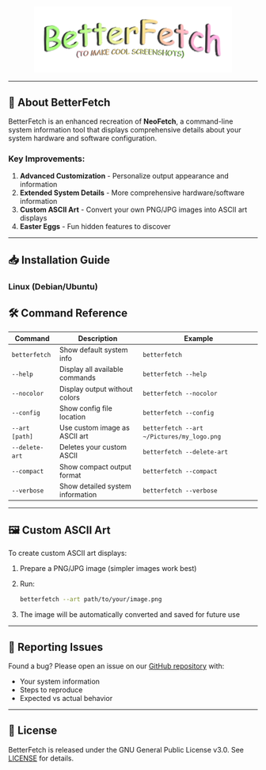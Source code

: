 <div style="text-align:center">
<img src="https://github.com/portalius-dev/betterfetch/blob/main/readme/mainLogo.png?raw=true" alt="BetterFetch Logo" width="400"/>
</div>

---

## 🚀 About BetterFetch

BetterFetch is an enhanced recreation of **NeoFetch**, a command-line system information tool that displays comprehensive details about your system hardware and software configuration.

### Key Improvements:
1. **Advanced Customization** - Personalize output appearance and information
2. **Extended System Details** - More comprehensive hardware/software information
3. **Custom ASCII Art** - Convert your own PNG/JPG images into ASCII art displays
4. **Easter Eggs** - Fun hidden features to discover

---

## 📥 Installation Guide

### Linux (Debian/Ubuntu)


## 🛠 Command Reference

| Command | Description | Example |
|---------|-------------|---------|
| `betterfetch` | Show default system info | `betterfetch` |
| `--help` | Display all available commands | `betterfetch --help` |
| `--nocolor` | Display output without colors | `betterfetch --nocolor` |
| `--config` | Show config file location | `betterfetch --config` |
| `--art [path]` | Use custom image as ASCII art | `betterfetch --art ~/Pictures/my_logo.png` |
| `--delete-art` | Deletes your custom ASCII | `betterfetch --delete-art` |
| `--compact` | Show compact output format | `betterfetch --compact` |
| `--verbose` | Show detailed system information | `betterfetch --verbose` |

---

## 🖼 Custom ASCII Art

To create custom ASCII art displays:
1. Prepare a PNG/JPG image (simpler images work best)
2. Run:

   ```bash
   betterfetch --art path/to/your/image.png
   ```
3. The image will be automatically converted and saved for future use

---

## 🐛 Reporting Issues

Found a bug? Please open an issue on our [GitHub repository](https://github.com/portalius-dev/betterfetch/issues) with:
- Your system information
- Steps to reproduce
- Expected vs actual behavior

---

## 📜 License

BetterFetch is released under the GNU General Public License v3.0. See [LICENSE](https://github.com/portalius-dev/betterfetch/blob/main/LICENSE) for details.
